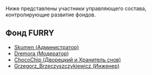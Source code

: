 Ниже представлены участники управляющего состава, контролирующие развитие фондов.

## Фонд FURRY

* [Skumen (Администратор)](skumen)
* [Dremora (Модератор)](dremora)
* [ChocoChip (Дворецкий и Хранитель снов)](ChocoChip)
* [Grzegorz_Brzeczyszczykiewicz (Инженер)](Grzegorz_Brzeczyszczykiewicz)

